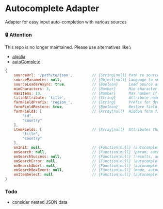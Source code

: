 # Autocomplete Adapter
Adapter for easy input auto-completion with various sources

### 🔒  Attention
This repo is no longer maintained. Please use alternatives like:\
- [algolia](https://www.algolia.com/doc/guides/building-search-ui/ui-and-ux-patterns/autocomplete/js/#autocomplete-or-instantsearchjs)
- [autoComplete](https://github.com/TarekRaafat/autoComplete.js)

```js
{
    sourceUrl: '/path/to/json',         // {String|null} Path to source (JSON)
    sourceParameter: null,              // {Object|null} Language to search
    sourceLoaderAsync: true,            // {Boolean}     Load source asynchronous
    minCharacters: 3,                   // {Number}      Min character length
    maxItems: 10,                       // {Number}      Max number if items
    titleAttribute: 'title',            // {String}      Attribute name to be filled into the search input after selecting an item
    formFieldPrefix: 'region_',         // {String}      Prefix for dynamic created form fields
    formFieldRestore: true,             // {Boolean}     Restore field values
    formFields: [                       // {Array|null}  Hidden form fields, which are created and will be filled out after selecting an item
        "id",
        "country"
    ],
    itemFields: [                       // {Array|null}  Attributes that are output for each element
        "title",
        "country"
    ],
    onInit: null,                       // {Function|null} (autocomplete)            Callback on init
    onSearch: null,                     // {Function|null} (param, autocomplete)     Disable the default search function.
    onSearchSuccess: null,              // {Function|null} (results, autocomplete)   Callback if search succeed
    onSearchError: null,                // {Function|null} (autocomplete)            Callback in case of faulty search
    onSearchAbort: null,                // {Function|null} (autocomplete)            Callback in case of abort search
    onSearchBoxEvent: null,             // {Function|null} (mode, autocomplete)      Callback to handle search box behavior
    onItemSelect: null                  // {Function|null} (autocomplete)            Callback if an itemSelected
}
```

### Todo
- consider nested JSON data
